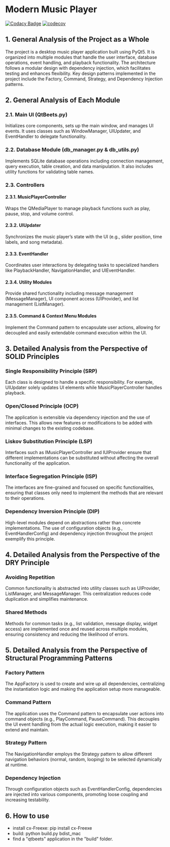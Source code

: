 # Modern Music Player

[![Codacy Badge](https://api.codacy.com/project/badge/Grade/c111b8e0388c4381b7406cb04a0a0ba8)](https://app.codacy.com/gh/harley029/PyQt_Advanced_Music_Player?utm_source=github.com&utm_medium=referral&utm_content=harley029/PyQt_Advanced_Music_Player&utm_campaign=Badge_Grade)
[![codecov](https://codecov.io/gh/harley029/PyQt_Advanced_Music_Player/branch/main/graph/badge.svg?token=6RNGBY6IXK)](https://codecov.io/gh/harley029/PyQt_Advanced_Music_Player)

## 1. General Analysis of the Project as a Whole

The project is a desktop music player application built using PyQt5. It is organized into multiple modules that handle the user interface, database operations, event handling, and playback functionality. The architecture follows a modular design with dependency injection, which facilitates testing and enhances flexibility. Key design patterns implemented in the project include the Factory, Command, Strategy, and Dependency Injection patterns.

## 2. General Analysis of Each Module

### 2.1. Main UI (QtBeets.py)

Initializes core components, sets up the main window, and manages UI events. It uses classes such as WindowManager, UIUpdater, and EventHandler to delegate functionality.

### 2.2. Database Module (db_manager.py & db_utils.py)

Implements SQLite database operations including connection management, query execution, table creation, and data manipulation. It also includes utility functions for validating table names.

### 2.3. Controllers

#### 2.3.1. MusicPlayerController

Wraps the QMediaPlayer to manage playback functions such as play, pause, stop, and volume control.

#### 2.3.2. UIUpdater

Synchronizes the music player’s state with the UI (e.g., slider position, time labels, and song metadata).

#### 2.3.3. EventHandler

Coordinates user interactions by delegating tasks to specialized handlers like PlaybackHandler, NavigationHandler, and UIEventHandler.

#### 2.3.4. Utility Modules

Provide shared functionality including message management (MessageManager), UI component access (UIProvider), and list management (ListManager).

#### 2.3.5. Command & Context Menu Modules

Implement the Command pattern to encapsulate user actions, allowing for decoupled and easily extendable command execution within the UI.

## 3. Detailed Analysis from the Perspective of SOLID Principles

### Single Responsibility Principle (SRP)

Each class is designed to handle a specific responsibility. For example, UIUpdater solely updates UI elements while MusicPlayerController handles playback.

### Open/Closed Principle (OCP)

The application is extensible via dependency injection and the use of interfaces. This allows new features or modifications to be added with minimal changes to the existing codebase.

### Liskov Substitution Principle (LSP)

Interfaces such as IMusicPlayerController and IUIProvider ensure that different implementations can be substituted without affecting the overall functionality of the application.

### Interface Segregation Principle (ISP)

The interfaces are fine-grained and focused on specific functionalities, ensuring that classes only need to implement the methods that are relevant to their operations.

### Dependency Inversion Principle (DIP)

High-level modules depend on abstractions rather than concrete implementations. The use of configuration objects (e.g., EventHandlerConfig) and dependency injection throughout the project exemplify this principle.

## 4. Detailed Analysis from the Perspective of the DRY Principle

### Avoiding Repetition

Common functionality is abstracted into utility classes such as UIProvider, ListManager, and MessageManager. This centralization reduces code duplication and simplifies maintenance.

### Shared Methods

Methods for common tasks (e.g., list validation, message display, widget access) are implemented once and reused across multiple modules, ensuring consistency and reducing the likelihood of errors.

## 5. Detailed Analysis from the Perspective of Structural Programming Patterns

### Factory Pattern

The AppFactory is used to create and wire up all dependencies, centralizing the instantiation logic and making the application setup more manageable.

### Command Pattern

The application uses the Command pattern to encapsulate user actions into command objects (e.g., PlayCommand, PauseCommand). This decouples the UI event handling from the actual logic execution, making it easier to extend and maintain.

### Strategy Pattern

The NavigationHandler employs the Strategy pattern to allow different navigation behaviors (normal, random, looping) to be selected dynamically at runtime.

### Dependency Injection

Through configuration objects such as EventHandlerConfig, dependencies are injected into various components, promoting loose coupling and increasing testability.

## 6. How to use

- install сx-Freexe: pip install сx-Freexe
- build: python build.py bdist_mac
- find a "qtbeets" application in the "build" folder.
